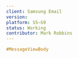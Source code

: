 ```yaml
---
client: Samsung Email
version:
platform: S5–S9
status: Working
contributor: Mark Robbins
---
```


```css
#MessageViewBody
```
